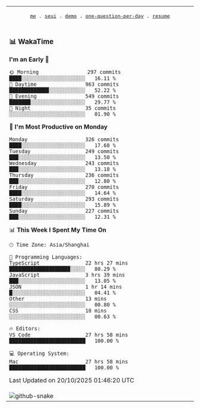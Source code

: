 
<div align="center">

<table>
<tr><td>
  <p align="center">
  <samp>
    <a href="https://github.com/seaeam/seaeam">me</a> .
    <a href="https://github.com/SeaMmMm/se-element">seui</a> .
    <a href="https://github.com/seaeam/project-demo">demo</a> .
    <a href="https://github.com/506-FETL/one-question-per-day">one-question-per-day</a> .
    <a href="https://github.com/506-FETL/resume">resume</a>
    
  </samp>
    </p>
</td></tr>

<tr><td>

### 📊 WakaTime

<!--START_SECTION:waka-->
**I'm an Early 🐤** 

```text
🌞 Morning                297 commits         ████░░░░░░░░░░░░░░░░░░░░░   16.11 % 
🌆 Daytime                963 commits         █████████████░░░░░░░░░░░░   52.22 % 
🌃 Evening                549 commits         ███████░░░░░░░░░░░░░░░░░░   29.77 % 
🌙 Night                  35 commits          ░░░░░░░░░░░░░░░░░░░░░░░░░   01.90 % 
```
📅 **I'm Most Productive on Monday** 

```text
Monday                   326 commits         ████░░░░░░░░░░░░░░░░░░░░░   17.68 % 
Tuesday                  249 commits         ███░░░░░░░░░░░░░░░░░░░░░░   13.50 % 
Wednesday                243 commits         ███░░░░░░░░░░░░░░░░░░░░░░   13.18 % 
Thursday                 236 commits         ███░░░░░░░░░░░░░░░░░░░░░░   12.80 % 
Friday                   270 commits         ████░░░░░░░░░░░░░░░░░░░░░   14.64 % 
Saturday                 293 commits         ████░░░░░░░░░░░░░░░░░░░░░   15.89 % 
Sunday                   227 commits         ███░░░░░░░░░░░░░░░░░░░░░░   12.31 % 
```


📊 **This Week I Spent My Time On** 

```text
🕑︎ Time Zone: Asia/Shanghai

💬 Programming Languages: 
TypeScript               22 hrs 27 mins      ████████████████████░░░░░   80.29 % 
JavaScript               3 hrs 39 mins       ███░░░░░░░░░░░░░░░░░░░░░░   13.05 % 
JSON                     1 hr 14 mins        █░░░░░░░░░░░░░░░░░░░░░░░░   04.41 % 
Other                    13 mins             ░░░░░░░░░░░░░░░░░░░░░░░░░   00.80 % 
CSS                      10 mins             ░░░░░░░░░░░░░░░░░░░░░░░░░   00.63 % 

🔥 Editors: 
VS Code                  27 hrs 58 mins      █████████████████████████   100.00 % 

💻 Operating System: 
Mac                      27 hrs 58 mins      █████████████████████████   100.00 % 
```


 Last Updated on 20/10/2025 01:46:20 UTC
<!--END_SECTION:waka-->
</td></tr>

<tr><td>
  <img alt="github-snake" src="profile-snake-contrib/github-user-contribution.svg"/>
</td></tr>

</table>
